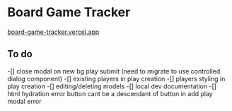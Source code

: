 # Board Game Tracker

[board-game-tracker.vercel.app](https://board-game-tracker.vercel.app/)

## To do

-[] close modal on new bg play submit (need to migrate to use controlled dialog component)
-[] existing players in play creation
-[] players styling in play creation
-[] editing/deleting models
-[] local dev documentation
-[] html hydration error button cant be a descendant of button in add play modal error

